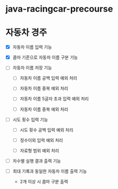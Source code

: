 # java-racingcar-precourse
# 자동차 경주
- [x] 자동차 이름 입력 기능
- [x] 콤마 기준으로 자동차 이름 구분 기능
- [ ] 자동차 이름 저장 기능
  - [ ] 자동차 이름 공백 입력 예외 처리
  - [ ] 자동차 이름 중복 예외 처리
  - [ ] 자동차 이름 5글자 초과 입력 예외 처리
  - [ ] 자동차 이름 중복 예외 처리


- [ ] 시도 횟수 입력 기능
  - [ ] 시도 횟수 공백 입력 예외 처리
  - [ ] 정수이외 입력 예외 처리
  - [ ] 자료형 범위 예외 처리


- [ ] 차수별 실행 결과 출력 기능


- [ ] 최대 기록과 동일한 자동차 이름 출력 기능
  * 2개 이상 시 콤마 구분 출력